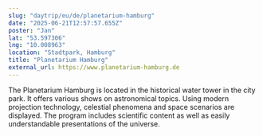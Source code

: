 ```yaml
---
slug: "daytrip/eu/de/planetarium-hamburg"
date: "2025-06-21T12:57:57.655Z"
poster: "Jan"
lat: "53.597306"
lng: "10.008963"
location: "Stadtpark, Hamburg"
title: "Planetarium Hamburg"
external_url: https://www.planetarium-hamburg.de
---
```

The Planetarium Hamburg is located in the historical water tower in the city park. It offers various shows on astronomical topics. Using modern projection technology, celestial phenomena and space scenarios are displayed. The program includes scientific content as well as easily understandable presentations of the universe.